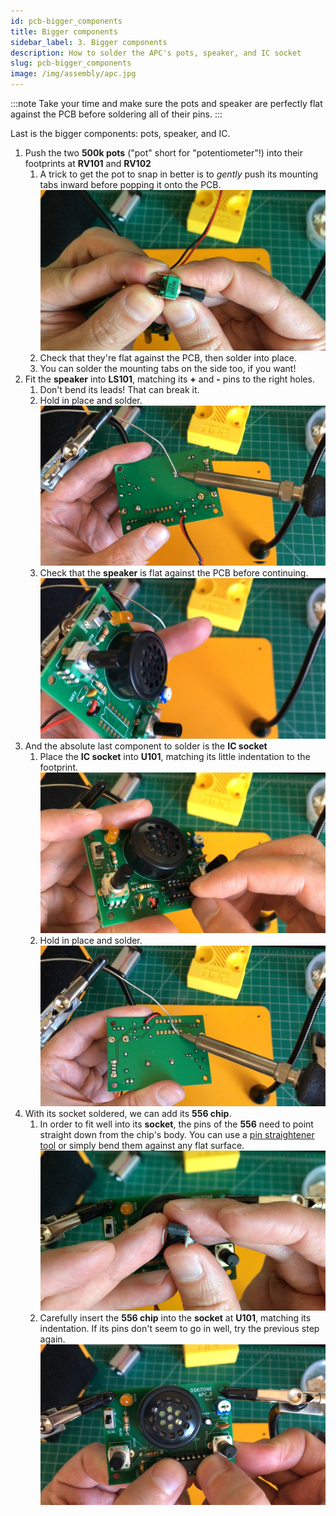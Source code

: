 ```yaml
---
id: pcb-bigger_components
title: Bigger components
sidebar_label: 3. Bigger components
description: How to solder the APC's pots, speaker, and IC socket
slug: pcb-bigger_components
image: /img/assembly/apc.jpg
---
```


:::note
Take your time and make sure the pots and speaker are perfectly flat against the PCB before soldering all of their pins.
:::

Last is the bigger components: pots, speaker, and IC.

1. Push the two **500k pots** ("pot" short for "potentiometer"!) into their footprints at **RV101** and **RV102**
   1. A trick to get the pot to snap in better is to _gently_ push its mounting tabs inward before popping it onto the PCB.
      ![Bending the potentiometer tabs](/img/assembly/pot-tabs.jpg)
   2. Check that they're flat against the PCB, then solder into place.
   3. You can solder the mounting tabs on the side too, if you want!
2. Fit the **speaker** into **LS101**, matching its **+** and **-** pins to the right holes.
   1. Don't bend its leads! That can break it.
   2. Hold in place and solder. <!-- TODO: advise on technique -->
      ![Soldering the APC speaker at LS101](/img/assembly/speaker-solder.jpg)
   3. Check that the **speaker** is flat against the PCB before continuing.
      ![Speaker, flat against PCB](/img/assembly/speaker-flat.jpg)
3. And the absolute last component to solder is the **IC socket**
   1. Place the **IC socket** into **U101**, matching its little indentation to the footprint.
      ![Placing the IC socket at U101](/img/assembly/socket-placement.jpg)
   2. Hold in place and solder. <!-- TODO: advise on technique -->
      ![Soldering the socket](/img/assembly/socket-solder.jpg)
4. With its socket soldered, we can add its **556 chip**.
   1. In order to fit well into its **socket**, the pins of the **556** need to point straight down from the chip's body. You can use a [pin straightener tool](https://www.jameco.com/z/ICS-01-R-Jameco-Benchpro-IC-Pin-Straightener-for-0-300-and-0-600-Wide-ICs_99363.html) or simply bend them against any flat surface. <!-- TODO: advise on technique -->
      ![The IC chip's pins, straightened](/img/assembly/ic-pins.jpg)
   2. Carefully insert the **556 chip** into the **socket** at **U101**, matching its indentation. If its pins don't seem to go in well, try the previous step again.
      ![556 chip into socket at U101](/img/assembly/chip-insert.jpg)

<!-- TODO: consider breaking out test from the rest of the steps -->
